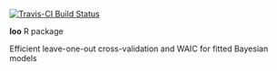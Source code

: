 [![Travis-CI Build Status](https://travis-ci.org/jgabry/loo.svg?branch=master)](https://travis-ci.org/jgabry/loo)

**loo** R package

Efficient leave-one-out cross-validation and WAIC for fitted Bayesian models
